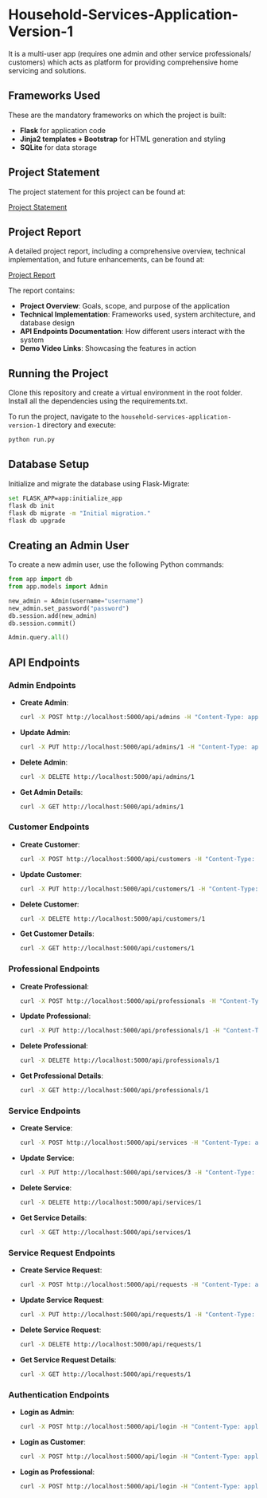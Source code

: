 # Household-Services-Application-Version-1
It is a multi-user app (requires one admin and other service professionals/ customers) which acts as platform for providing comprehensive home servicing and solutions.

## Frameworks Used

These are the mandatory frameworks on which the project is built:

- **Flask** for application code
- **Jinja2 templates + Bootstrap** for HTML generation and styling
- **SQLite** for data storage

## Project Statement

The project statement for this project can be found at:

[Project Statement](https://docs.google.com/document/d/1waf_CKBLk25fkwF-R4KS7wLq4KTIPhUcAtj6if5N-zo/pub)

## Project Report

A detailed project report, including a comprehensive overview, technical implementation, and future enhancements, can be found at:

[Project Report](https://github.com/Shahbaaz-Singh/Household-Services-Application-Version-1/blob/main/Project%20Report.pdf)

The report contains:
- **Project Overview**: Goals, scope, and purpose of the application
- **Technical Implementation**: Frameworks used, system architecture, and database design
- **API Endpoints Documentation**: How different users interact with the system
- **Demo Video Links**: Showcasing the features in action

## Running the Project

Clone this repository and create a virtual environment in the root folder. Install all the dependencies using the requirements.txt.

To run the project, navigate to the `household-services-application-version-1` directory and execute:

```sh
python run.py
```

## Database Setup

Initialize and migrate the database using Flask-Migrate:

```sh
set FLASK_APP=app:initialize_app
flask db init
flask db migrate -m "Initial migration."
flask db upgrade
```

## Creating an Admin User

To create a new admin user, use the following Python commands:

```python
from app import db
from app.models import Admin

new_admin = Admin(username="username")
new_admin.set_password("password")
db.session.add(new_admin)
db.session.commit()

Admin.query.all()
```

## API Endpoints

### Admin Endpoints

- **Create Admin**:
  ```sh
  curl -X POST http://localhost:5000/api/admins -H "Content-Type: application/json" -d "{\"username\": \"admin1\", \"password\": \"securepassword\"}"
  ```
- **Update Admin**:
  ```sh
  curl -X PUT http://localhost:5000/api/admins/1 -H "Content-Type: application/json" -d "{\"username\": \"updated_admin\", \"password\": \"newpassword\"}"
  ```
- **Delete Admin**:
  ```sh
  curl -X DELETE http://localhost:5000/api/admins/1
  ```
- **Get Admin Details**:
  ```sh
  curl -X GET http://localhost:5000/api/admins/1
  ```

### Customer Endpoints

- **Create Customer**:
  ```sh
  curl -X POST http://localhost:5000/api/customers -H "Content-Type: application/json" -d "{\"username\": \"customer1\", \"password\": \"securepassword\", \"location\": \"NY\", \"pin_code\": \"10001\", \"phone_number\": \"1234567890\", \"email\": \"customer1@example.com\", \"address\": \"123 Main St\"}"
  ```
- **Update Customer**:
  ```sh
  curl -X PUT http://localhost:5000/api/customers/1 -H "Content-Type: application/json" -d "{\"username\": \"updated_customer\", \"password\": \"newpassword\"}"
  ```
- **Delete Customer**:
  ```sh
  curl -X DELETE http://localhost:5000/api/customers/1
  ```
- **Get Customer Details**:
  ```sh
  curl -X GET http://localhost:5000/api/customers/1
  ```

### Professional Endpoints

- **Create Professional**:
  ```sh
  curl -X POST http://localhost:5000/api/professionals -H "Content-Type: application/json" -d "{\"username\": \"pro1\", \"password\": \"securepassword\", \"expertise\": \"plumbing\", \"location\": \"LA\", \"pin_code\": \"90001\", \"phone_number\": \"9876543210\", \"email\": \"pro1@example.com\", \"address\": \"456 Elm St\"}"
  ```
- **Update Professional**:
  ```sh
  curl -X PUT http://localhost:5000/api/professionals/1 -H "Content-Type: application/json" -d "{\"username\": \"updated_pro\", \"password\": \"newpassword\"}"
  ```
- **Delete Professional**:
  ```sh
  curl -X DELETE http://localhost:5000/api/professionals/1
  ```
- **Get Professional Details**:
  ```sh
  curl -X GET http://localhost:5000/api/professionals/1
  ```

### Service Endpoints

- **Create Service**:
  ```sh
  curl -X POST http://localhost:5000/api/services -H "Content-Type: application/json" -d "{\"name\": \"cleaning\", \"description\": \"Cleaning service\", \"price\": 100, \"time_required\":2, \"field_of_service\":\"Cleaning\"}"
  ```
- **Update Service**:
  ```sh
  curl -X PUT http://localhost:5000/api/services/3 -H "Content-Type: application/json" -d "{\"name\": \"cleaning\", \"description\": \"Cleaning service\", \"price\": 1000000, \"time_required\":2, \"field_of_service\":\"Cleaning\"}"
  ```
- **Delete Service**:
  ```sh
  curl -X DELETE http://localhost:5000/api/services/1
  ```
- **Get Service Details**:
  ```sh
  curl -X GET http://localhost:5000/api/services/1

### Service Request Endpoints

- **Create Service Request**:
  ```sh
  curl -X POST http://localhost:5000/api/requests -H "Content-Type: application/json" -d "{\"service_id\": 1, \"customer_id\": 1, \"remarks\": \"Urgent cleaning needed\", \"service_status\": \"pending\", \"field_of_service\":\"Cleaning\", \"location\": \"LA\", \"pin_code\": \"90001\"}"
  ```
- **Update Service Request**:
  ```sh
  curl -X PUT http://localhost:5000/api/requests/1 -H "Content-Type: application/json" -d "{\"service_id\": 1, \"customer_id\": 1, \"remarks\": \"Urgent cleaning needed\", \"service_status\": \"pending\", \"field_of_service\":\"Cleaning\", \"location\": \"LA\", \"pin_code\": \"90001\"}"
  ```
- **Delete Service Request**:
  ```sh
  curl -X DELETE http://localhost:5000/api/requests/1
  ```
- **Get Service Request Details**:
  ```sh
  curl -X GET http://localhost:5000/api/requests/1
  ```

### Authentication Endpoints

- **Login as Admin**:
  ```sh
  curl -X POST http://localhost:5000/api/login -H "Content-Type: application/json" -d "{\"username\": \"admin1\", \"password\": \"securepassword\", \"role\": \"admin\"}"
  ```
- **Login as Customer**:
  ```sh
  curl -X POST http://localhost:5000/api/login -H "Content-Type: application/json" -d "{\"username\": \"customer1\", \"password\": \"mypassword\", \"role\": \"customer\"}"
  ```
- **Login as Professional**:
  ```sh
  curl -X POST http://localhost:5000/api/login -H "Content-Type: application/json" -d "{\"username\": \"professional1\", \"password\": \"propassword\", \"role\": \"professional\"}"
  ```
